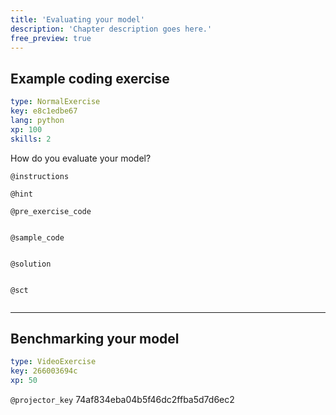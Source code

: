 ```yaml
---
title: 'Evaluating your model'
description: 'Chapter description goes here.'
free_preview: true
---
```


## Example coding exercise

```yaml
type: NormalExercise
key: e8c1edbe67
lang: python
xp: 100
skills: 2
```

How do you evaluate your model?

`@instructions`


`@hint`


`@pre_exercise_code`
```{python}

```

`@sample_code`
```{python}

```

`@solution`
```{python}

```

`@sct`
```{python}

```

---

## Benchmarking your model

```yaml
type: VideoExercise
key: 266003694c
xp: 50
```

`@projector_key`
74af834eba04b5f46dc2ffba5d7d6ec2
